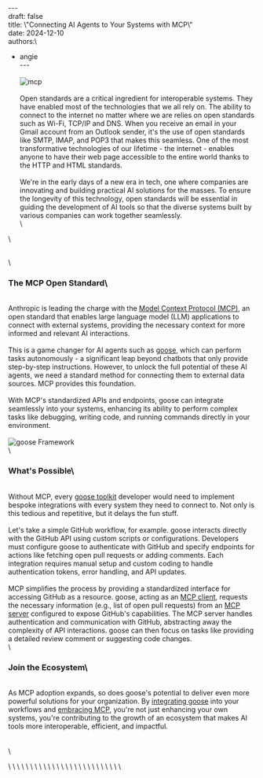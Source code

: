 \
---\
draft: false\
title: \\\"Connecting AI Agents to Your Systems with MCP\\\"\
date: 2024-12-10\
authors:\
  - angie\
---\
\
![mcp](goose-mcp.png)\
\
Open standards are a critical ingredient for interoperable systems. They have enabled most of the technologies that we all rely on. The ability to connect to the internet no matter where we are relies on open standards such as Wi-Fi, TCP/IP and DNS. When you receive an email in your Gmail account from an Outlook sender, it's the use of open standards like SMTP, IMAP, and POP3 that makes this seamless. One of the most transformative technologies of our lifetime - the internet - enables anyone to have their web page accessible to the entire world thanks to the HTTP and HTML standards.\
\
We're in the early days of a new era in tech, one where companies are innovating and building practical AI solutions for the masses. To ensure the longevity of this technology, open standards will be essential in guiding the development of AI tools so that the diverse systems built by various companies can work together seamlessly.\
\
<!-- truncate -->\
\
\
### The MCP Open Standard\
\
Anthropic is leading the charge with the [Model Context Protocol (MCP)](https://modelcontextprotocol.io), an open standard that enables large language model (LLM) applications to connect with external systems, providing the necessary context for more informed and relevant AI interactions. \
\
This is a game changer for AI agents such as [goose](https://block.github.io/goose/), which can perform tasks autonomously - a significant leap beyond chatbots that only provide step-by-step instructions. However, to unlock the full potential of these AI agents, we need a standard method for connecting them to external data sources. MCP provides this foundation.\
\
With MCP's standardized APIs and endpoints, goose can integrate seamlessly into your systems, enhancing its ability to perform complex tasks like debugging, writing code, and running commands directly in your environment. \
\
![goose Framework](goose-framework-1.0.png)\
\
### What's Possible\
\
Without MCP, every [goose toolkit](https://block.github.io/goose/plugins/using-toolkits.html) developer would need to implement bespoke integrations with every system they need to connect to. Not only is this tedious and repetitive, but it delays the fun stuff.\
\
Let's take a simple GitHub workflow, for example. goose interacts directly with the GitHub API using custom scripts or configurations. Developers must configure goose to authenticate with GitHub and specify endpoints for actions like fetching open pull requests or adding comments. Each integration requires manual setup and custom coding to handle authentication tokens, error handling, and API updates.\
\
MCP simplifies the process by providing a standardized interface for accessing GitHub as a resource. goose, acting as an [MCP client](https://modelcontextprotocol.io/clients), requests the necessary information (e.g., list of open pull requests) from an [MCP server](https://modelcontextprotocol.io/quickstart#general-architecture) configured to expose GitHub's capabilities. The MCP server handles authentication and communication with GitHub, abstracting away the complexity of API interactions. goose can then focus on tasks like providing a detailed review comment or suggesting code changes.\
\
### Join the Ecosystem\
\
As MCP adoption expands, so does goose's potential to deliver even more powerful solutions for your organization. By [integrating goose](https://block.github.io/goose/) into your workflows and [embracing MCP](https://modelcontextprotocol.io/introduction), you're not just enhancing your own systems, you're contributing to the growth of an ecosystem that makes AI tools more interoperable, efficient, and impactful.\
\
\
\
<head>\
  <meta charset=\\\"UTF-8\\\" />\
  <title>Connecting AI Agents to Your Systems with MCP</title>\
  <meta name=\\\"description\\\" content=\\\"goose\\\" />\
  <meta name=\\\"keywords\\\" content=\\\"MCP, Anthropic, AI Open Standards\\\" />\
\
\
  <!-- HTML Meta Tags -->\
  <title>Connecting AI Agents to Your Systems with MCP</title>\
  <meta name=\\\"description\\\" content=\\\"Learn how MCP standardizes integrations and fosters an ecosystem for the future of AI-enabled tools.\\\" />\
\
  <!-- Facebook Meta Tags -->\
  <meta property=\\\"og:url\\\" content=\\\"https://block.github.io/goose/blog/2024/12/10/connecting-ai-agents-to-your-systems-with-mcp\\\" />\
  <meta property=\\\"og:type\\\" content=\\\"website\\\" />\
  <meta property=\\\"og:title\\\" content=\\\"Connecting AI Agents to Your Systems with MCP\\\" />\
  <meta property=\\\"og:description\\\" content=\\\"Learn how MCP standardizes integrations and fosters an ecosystem for the future of AI-enabled tools.\\\" />\
  <meta property=\\\"og:image\\\" content=\\\"https://block.github.io/goose/assets/images/goose-mcp-34a5252d18d18dff26157d673f7af779.png\\\" />\
\
  <!-- Twitter Meta Tags -->\
  <meta name=\\\"twitter:card\\\" content=\\\"summary_large_image\\\" />\
  <meta property=\\\"twitter:domain\\\" content=\\\"block.github.io\\\" />\
  <meta property=\\\"twitter:url\\\" content=\\\"https://block.github.io/goose/blog/2024/12/10/connecting-ai-agents-to-your-systems-with-mcp\\\" />\
  <meta name=\\\"twitter:title\\\" content=\\\"Connecting AI Agents to Your Systems with MCP\\\" />\
  <meta name=\\\"twitter:description\\\" content=\\\"Learn how MCP standardizes integrations and fosters an ecosystem for the future of AI-enabled tools.\\\" />\
  <meta name=\\\"twitter:image\\\" content=\\\"https://block.github.io/goose/assets/images/goose-mcp-34a5252d18d18dff26157d673f7af779.png\\\" />\
</head>\
